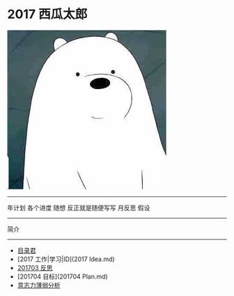 # **2017 西瓜太郎**
![](./_image/2017-04-05-00-42-51.jpg)
- -  - - --
年计划
各个进度
随想
反正就是随便写写
月反思
假设
- - - - -
简介
- - - - -
 - [目录君](README.md)
 - [2017 工作|学习|ID](2017 Idea.md)
 - [201703 反思](201703反思.md)
 - [201704 目标](201704 Plan.md)
 - [意志力薄弱分析](意志力薄弱分析.md)











